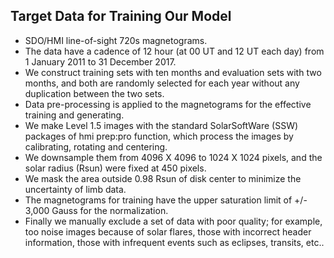 Target Data for Training Our Model
----------------------------------

* SDO/HMI line-of-sight 720s magnetograms.
* The data have a cadence of 12 hour (at 00 UT and 12 UT each day) from 1 January 2011 to 31 December 2017.
* We construct training sets with ten months and evaluation sets with two months, and both are randomly selected for each year without any duplication between the two sets.
* Data pre-processing is applied to the magnetograms for the effective training and generating.
* We make Level 1.5 images with the standard SolarSoftWare (SSW) packages of hmi prep:pro function, which process the images by calibrating, rotating and centering.
* We downsample them from 4096 X 4096 to 1024 X 1024 pixels, and the solar radius (Rsun) were fixed at 450 pixels.
* We mask the area outside 0.98 Rsun of disk center to minimize the uncertainty of limb data.
* The magnetograms for training have the upper saturation limit of +/- 3,000 Gauss for the normalization.
* Finally we manually exclude a set of data with poor quality; for example, too noise images because of solar flares, those with incorrect header information, those with infrequent events such as eclipses, transits, etc..
